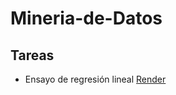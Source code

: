 # Mineria-de-Datos

## Tareas
* Ensayo de regresión lineal [Render](https://nbviewer.jupyter.org/github/jdarizasa/Mineria-de-Datos/blob/main/Tareas/Regresion%20Lineal%20Ensayo.ipynb)
